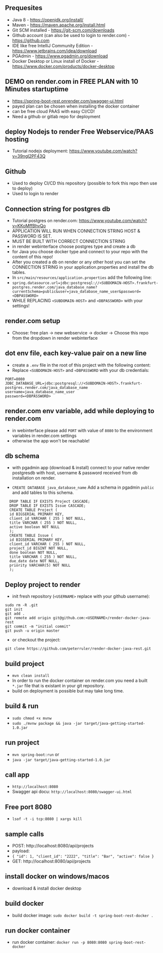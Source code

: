 ## Prequesites

- Java 8 - https://openjdk.org/install/
- Maven - https://maven.apache.org/install.html
- Git SCM installed - https://git-scm.com/downloads
- Github account (can also be used to login to render.com) - https://github.com
- IDE like free IntelliJ Community Edition - https://www.jetbrains.com/idea/download
- PGAdmin - https://www.pgadmin.org/download
- Docker Desktop or Linux install of Docker - https://www.docker.com/products/docker-desktop

## DEMO on render.com in FREE PLAN with 10 Minutes startuptime

- https://spring-boot-rest.onrender.com/swagger-ui.html
- payed plan can be chosen when installing the docker container
- can be free cloud PAAS with easy CI/CD!
- Need a github or gitlab repo for deployment

## deploy Nodejs to render Free Webservice/PAAS hosting

- Tutorial nodejs deployment: https://www.youtube.com/watch?v=39ngI2PF43Q 

## Github

- Used to deploy CI/CD this repository (possible to fork this repo then use to deploy)
- Used to login to render

## Connection string for postgres db
- Tutorial postgres on render.com: https://www.youtube.com/watch?v=KKoMffBhvQo
- APPLICATION WILL RUN WHEN CONNECTION STRING HOST & PASSWORD IS SET.
- MUST BE BUILT WITH CORRECT CONNECTION STRING
- in render webinterface choose postgres type and create a db
- for Java you choose docker type and connect to your repo with the content of this repo!
- After you created a db on render or any other host you can set the CONNECTION STRING in your application.properties and install the db tables.
- In `src/main/resources/application.properties` add the following line:
- `spring.datasource.url=jdbc:postgresql://<SUBDOMAIN-HOST>.frankfurt-postgres.render.com/java_database_name?currentSchema=public&user=java_database_name_user&password=<DBPASSWORD>`
- WHILE REPLACING `<SUBDOMAIN-HOST>` and `<DBPASSWORD>` with your settings!

## render.com setup

- Choose: free plan -> new webservice -> docker -> Choose this repo from the dropdown in render webinterface

## dot env file, each key-value pair on a new line
- create a `.env` file in the root of this project with the following content:
- Replace `<SUBDOMAIN-HOST>` and `<DBPASSWORD` with your db credentials:

```
PORT=8080
JDBC_DATABASE_URL=jdbc:postgresql://<SUBDOMAIN-HOST>.frankfurt-postgres.render.com/java_database_name
username=java_database_name_user
password=<DBPASSWORD>
```

## render.com env variable, add while deploying to render.com

- in webinterface please add `PORT` with value of `8080` to the environment variables in render.com settings
- otherwise the app won't be reachable!
 
## db schema

- with pgadmin app (download & install) connect to your native render postgresdb with host, username & password received from db installation on render.

- `CREATE DATABASE java_database_name` Add a schema in pgadmin `public` and add tables to this schema.

```set transaction read write;
  DROP TABLE IF EXISTS Project CASCADE;
  DROP TABLE IF EXISTS Issue CASCADE;
  CREATE TABLE Project (
  id BIGSERIAL PRIMARY KEY,
  client_id VARCHAR ( 255 ) NOT NULL,
  title VARCHAR ( 255 ) NOT NULL,
  active boolean NOT NULL
  );
  CREATE TABLE Issue (
  id BIGSERIAL PRIMARY KEY,
  client_id VARCHAR ( 255 ) NOT NULL,
  project_id BIGINT NOT NULL,
  done boolean NOT NULL,
  title VARCHAR ( 255 ) NOT NULL,
  due_date date NOT NULL,
  priority VARCHAR(5) NOT NULL
  );
  ```
## Deploy project to render

- init fresh repository (`<USERNAME>` replace with your github username):
```
sudo rm -R .git
git init
git add .
git remote add origin git@github.com:<USERNAME>/render-docker-java-rest
git commit -m "initial commit"
git push -u origin master
```
- or checkout the project:
```
git clone https://github.com/peterruler/render-docker-java-rest.git
```

## build project

- `mvn clean install`
- In order to run the docker container on render.com you need a built `*.jar` file that is existant in your git repository.
- build on deployment is possible but may take long time.

## build & run

- `sudo chmod +x mvnw`
- `sudo ./mvnw package && java -jar target/java-getting-started-1.0.jar`

## run project

- `mvn spring-boot:run`
or
- `java -jar target/java-getting-started-1.0.jar`

## call app
 - `http://localhost:8080`
 -  Swagger api docu: `http://localhost:8080/swagger-ui.html`

## Free port 8080

- `lsof -t -i tcp:8080 | xargs kill`

## sample calls

- POST: http://localhost:8080/api/projects
- payload:
- `{
  "id": 1,
  "client_id": "2222",
  "title": "Bar",
  "active": false
  }`
- GET: http://localhost:8080/api/projects


## install docker on windows/macos

- download & install docker desktop

## build docker

- build docker image: `sudo docker build -t spring-boot-rest-docker .`

## run docker container

- run docker container: `docker run -p 8080:8080 spring-boot-rest-docker`